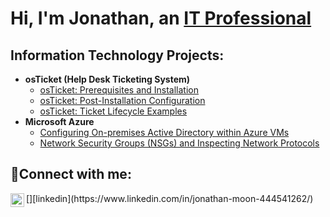 <h1>Hi, I'm Jonathan, an <a href="https://www.linkedin.com/in/jonathan-moon-444541262/">IT Professional</a></h1>

<h2>Information Technology Projects:</h2>

- <b>osTicket (Help Desk Ticketing System)</b>
  - [osTicket: Prerequisites and Installation]()
  - [osTicket: Post-Installation Configuration]()
  - [osTicket: Ticket Lifecycle Examples]()
- <b>Microsoft Azure</b>
  - [Configuring On-premises Active Directory within Azure VMs]()
  - [Network Security Groups (NSGs) and Inspecting Network Protocols]()

<h2>🤳Connect with me:</h2>
[<img align="left" alt="Jonathan | LinkedIn" width="22px" src="https://cdn.jsdelivr.net/npm/simple-icons@v3/icons/linkedin.svg" 
/>][linkedin](https://www.linkedin.com/in/jonathan-moon-444541262/)

[linkedin]: https://www.linkedin.com/in/jonathan-moon-444541262/
